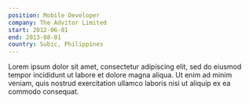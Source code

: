 ```yaml
---
position: Mobile Developer
company: The Advitor Limited
start: 2012-06-01
end: 2013-08-01
country: Subic, Philippines
---
```


Lorem ipsum dolor sit amet, consectetur adipiscing elit, sed do eiusmod tempor incididunt ut labore et dolore magna aliqua. Ut enim ad minim veniam, quis nostrud exercitation ullamco laboris nisi ut aliquip ex ea commodo consequat.